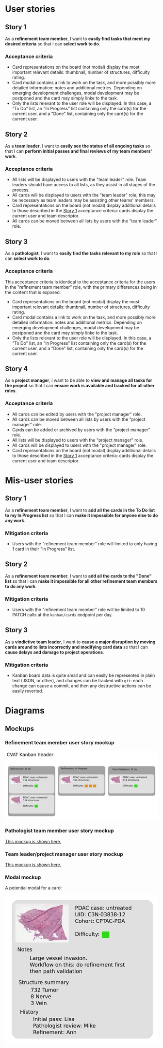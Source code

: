 # User stories

## Story 1

As a **refinement team member**, I want to **easily find tasks that meet
my desired criteria** so that I can **select work to do**.

### Acceptance criteria

* Card representations on the board (not modal) display the most important relevant details: thumbnail, number of structures, difficulty rating.
* Card modal contains a link to work on the task, and more possibly more detailed information: notes and additional metrics. Depending on emerging development challenges, modal development may be postponed and the card may simply linke to the task.
* Only the lists relevant to the user role will be displayed. In this case, a "To Do" list, an "In Progress" list containing only the card(s) for the current user, and a "Done" list, containing only the card(s) for the current user.

## Story 2

As a **team leader**, I want to **easily see the status of all ongoing tasks**
so that I can **perform initial passes and final reviews of my team members' work**.

### Acceptance criteria
* All lists will be displayed to users with the "team leader" role. Team leaders should have access to all lists, as they assist in all stages of the process.
* All cards will be displayed to users with the "team leader" role, this may be necessary as team leaders may be assisting other teams' members.
* Card representations on the board (not modal) display additional details to those described in the [Story 1](#story-1) acceptance criteria: cards display the current user and team descriptor.
* All cards can be moved between all lists by users with the "team leader" role.

## Story 3

As a **pathologist**, I want to **easily find the tasks relevant to my role**
so that I can **select work to do**.

### Acceptance criteria

This acceptance criteria is identical to the acceptance criteria for the 
users in the "refinement team member" role, with the primary differences being
in the content that is exposed.

* Card representations on the board (not modal) display the most important relevant details: thumbnail, number of structures, difficulty rating.
* Card modal contains a link to work on the task, and more possibly more detailed information: notes and additional metrics. Depending on emerging development challenges, modal development may be postponed and the card may simply linke to the task.
* Only the lists relevant to the user role will be displayed. In this case, a "To Do" list, an "In Progress" list containing only the card(s) for the current user, and a "Done" list, containing only the card(s) for the current user.

## Story 4

As a **project manager**, I want to be able to **view and manage all tasks for the project** so that I can **ensure work is available and tracked for all other roles**.

### Acceptance criteria

* All cards can be edited by users with the "project manager" role.
* All cards can be moved between all lists by users with the "project manager" role.
* Cards can be added or archived by users with the "project manager" role.
* All lists will be displayed to users with the "project manager" role.
* All cards will be displayed to users with the "project manager" role.
* Card representations on the board (not modal) display additional details to those described in the [Story 1](#story-1) acceptance criteria: cards display the current user and team descriptor.

# Mis-user stories

## Story 1

As a **refinement team member**, I want to **add all the cards in the To Do list to my In Progress list** so that I can **make it impossible for anyone else to do any work**.

### Mitigation criteria

* Users with the "refinement team member" role will limited to only having 1 card in their "In Progress" list.

## Story 2

As a **refinement team member**, I want to **add all the cards to the "Done" list** so that I can **make it impossible for all other refinement team members to do any work**.

### Mitigation criteria

* Users with the "refinement team member" role will be limited to 10 PATCH calls at the `kanban/cards` endpoint per day.

## Story 3

As a **vindictive team leader**, I want to **cause a major disruption by moving cards around to lists incorrectly and modifying card data** so that I can **cause delays and damage to project operations**.

### Mitigation criteria

* Kanban board data is quite small and can easily be represented in plain text (JSON, or other), and changes can be tracked with `git`: each change can cause a commit, and then any destructive actions can be easily reverted.

# Diagrams

## Mockups

### Refinement team member user story mockup

![alt text](https://github.com/wigasper/cvat-kanban/raw/main/docs/assets/refinement_member_mockup.jpg)

### Pathologist team member user story mockup

[This mockup is shown here.](assets/pathologist_mockup.jpg)

### Team leader/project manager user story mockup

[This mockup is shown here.](assets/team_leader_mockup.jpg)

### Modal mockup

A potential modal for a card:

![alt text](https://github.com/wigasper/cvat-kanban/raw/main/docs/assets/modal.jpg)
